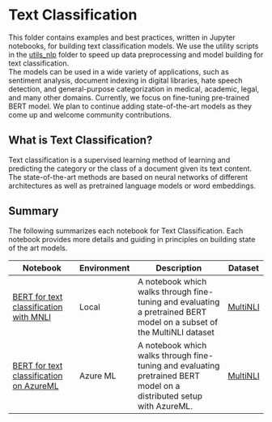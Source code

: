 # Text Classification
This folder contains examples and best practices, written in Jupyter notebooks, for building text classification models. We use the
utility scripts in the [utils_nlp](../../utils_nlp) folder to speed up data preprocessing and model building for text classification.  
The models can be used in a wide variety of applications, such as
sentiment analysis, document indexing in digital libraries, hate speech detection, and general-purpose categorization in medical, academic, legal, and many other domains. 
Currently, we focus on fine-tuning pre-trained BERT
model. We plan to continue adding state-of-the-art models as they come up and welcome community
contributions.

## What is Text Classification?
Text classification is a supervised learning method of learning and predicting the category or the
class of a document given its text content. The state-of-the-art methods are based on neural
networks of different architectures as well as pretrained language models or word embeddings.


## Summary

The following summarizes each notebook for Text Classification. Each notebook provides more details and guiding in principles on building state of the art models.

|Notebook|Environment|Description|Dataset|
|---|---|---|---|
|[BERT for text classification with MNLI](tc_mnli_bert.ipynb)|Local| A notebook which walks through fine-tuning and evaluating a pretrained BERT model on a subset of the MultiNLI dataset|[MultiNLI](https://www.nyu.edu/projects/bowman/multinli/)|
|[BERT for text classification on AzureML](tc_bert_azureml.ipynb) |Azure ML|A notebook which walks through fine-tuning and evaluating pretrained BERT model on a distributed setup with AzureML. |[MultiNLI](https://www.nyu.edu/projects/bowman/multinli/)|
